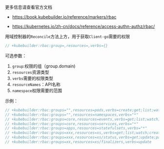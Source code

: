 
更多信息请查看官方文档

- <https://book.kubebuilder.io/reference/markers/rbac>

- <https://kubernetes.io/zh-cn/docs/reference/access-authn-authz/rbac/>

用域控制器的`Reconcile`方法上方，用于获取`Client-go`需要的权限

```go
// +kubebuilder:rbac:group=,resources=,verbs={}
```

可选参数：

1. `group`:权限的组（group.domain)
2. `resources`资源类型
3. `verbs`需要的权限类型
4. `resourceNames`：API名称
5. `namespace`权限需要的范围

示例：

```go
// +kubebuilder:rbac:groups="",resources=pods,verbs=create;get;list;watch;update;patch;delete
// +kubebuilder:rbac:groups="",resources=namespaces,verbs="*"
// +kubebuilder:rbac:groups=core,resources=events,verbs=get;list;watch;create;patch
// +kubebuilder:rbac:groups=core,resources=services,verbs="*"
// +kubebuilder:rbac:groups=apps,resources=statefulsets,verbs="*"
// +kubebuilder:rbac:groups=xxx,resources=xs,verbs=get;list;watch;create;update;patch;delete
// +kubebuilder:rbac:groups=xxx,resources=xs/status,verbs=get;update;patch
// +kubebuilder:rbac:groups=xx,resources=xs/finalizers,verbs=update
```

